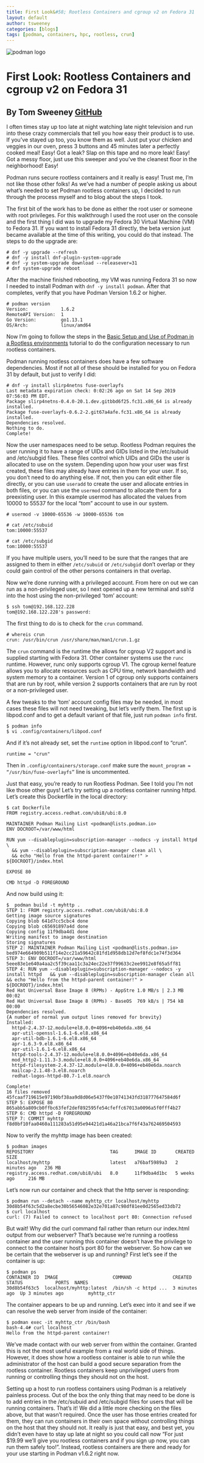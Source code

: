 ```yaml
---
title: First Look&#58; Rootless Containers and cgroup v2 on Fedora 31
layout: default
author: tsweeney
categories: [blogs]
tags: [podman, containers, hpc, rootless, crun]
---
```


![podman logo](../static/vectors/raw/podman.svg)

# First Look&#58; Rootless Containers and cgroup v2 on Fedora 31

## By Tom Sweeney [GitHub](https://github.com/TomSweeneyRedhat)

I often times stay up too late at night watching late night television and run into these crazy commercials that tell you how easy their product is to use. If you’ve stayed up too, you know them as well. Just put your chicken and veggies in our oven, press 3 buttons and 45 minutes later a perfectly cooked meal! Easy! Got a leak? Slap on this tape and no more leak! Easy! Got a messy floor, just use this sweeper and you’ve the cleanest floor in the neighborhood! Easy!

Podman runs secure rootless containers and it really is easy! Trust me, I’m not like those other folks! As we’ve had a number of people asking us about what’s needed to set Podman rootless containers up, I decided to run through the process myself and to blog about the steps I took.

<!--truncate-->

The first bit of the work has to be done as either the root user or someone with root privileges. For this walkthrough I used the root user on the console and the first thing I did was to upgrade my Fedora 30 Virtual Machine (VM) to Fedora 31. If you want to install Fedora 31 directly, the beta version just became available at the time of this writing, you could do that instead. The steps to do the upgrade are:

```
# dnf -y upgrade --refresh
# dnf -y install dnf-plugin-system-upgrade
# dnf -y system-upgrade download --releasever=31
# dnf system-upgrade reboot
```

After the machine finished rebooting, my VM was running Fedora 31 so now I needed to install Podman with `dnf -y install podman`. After that completes, verify that you have Podman Version 1.6.2 or higher.

```
# podman version
Version:            1.6.2
RemoteAPI Version:  1
Go Version:         go1.13.1
OS/Arch:            linux/amd64
```

Now I’m going to follow the steps in the [Basic Setup and Use of Podman in a Rootless environments](https://github.com/containers/podman/blob/main/docs/tutorials/rootless_tutorial.md) tutorial to do the configuration necessary to run rootless containers.

Podman running rootless containers does have a few software dependencies. Most if not all of these should be installed for you on Fedora 31 by default, but just to verify I did:

```
# dnf -y install slirp4netns fuse-overlayfs
Last metadata expiration check: 0:02:26 ago on Sat 14 Sep 2019 07:56:03 PM EDT.
Package slirp4netns-0.4.0-20.1.dev.gitbbd6f25.fc31.x86_64 is already installed.
Package fuse-overlayfs-0.6.2-2.git67a4afe.fc31.x86_64 is already installed.
Dependencies resolved.
Nothing to do.
Complete!
```

Now the user namespaces need to be setup. Rootless Podman requires the user running it to have a range of UIDs and GIDs listed in the /etc/subuid and /etc/subgid files. These files control which UIDs and GIDs the user is allocated to use on the system. Depending upon how your user was first created, these files may already have entries in them for your user. If so, you don’t need to do anything else. If not, then you can edit either file directly, or you can use `useradd` to create the user and allocate entries in both files, or you can use the `usermod` command to allocate them for a preexisting user. In this example usermod has allocated the values from 10000 to 55537 for the local “tom” account to use in our system.

```
# usermod -v 10000-65536 -w 10000-65536 tom

# cat /etc/subuid
tom:10000:55537

# cat /etc/subgid
tom:10000:55537
```

If you have multiple users, you’ll need to be sure that the ranges that are assigned to them in either `/etc/subuid` or `/etc/subgid` don’t overlap or they could gain control of the other persons containers in that overlap.

Now we’re done running with a privileged account. From here on out we can run as a non-privileged user, so I next opened up a new terminal and ssh’d into the host using the non-privileged ‘tom’ account:

```
$ ssh tom@192.168.122.228
tom@192.168.122.228's password:
```

The first thing to do is to check for the `crun` command.

```
# whereis crun
crun: /usr/bin/crun /usr/share/man/man1/crun.1.gz
```

The `crun` command is the runtime the allows for cgroup V2 support and is supplied starting with Fedora 31. Other container systems use the `runc` runtime. However, runc only supports cgroup V1. The cgroup kernel feature allows you to allocate resources such as CPU time, network bandwidth and system memory to a container. Version 1 of cgroup only supports containers that are run by root, while version 2 supports containers that are run by root or a non-privileged user.

A few tweaks to the ‘tom’ account config files may be needed, in most cases these files will not need tweaking, but let’s verify them. The first up is libpod.conf and to get a default variant of that file, just run `podman info` first.

```
$ podman info
$ vi .config/containers/libpod.conf
```

And if it’s not already set, set the `runtime` option in libpod.conf to “crun”.

```
runtime = "crun"
```

Then in `.config/containers/storage.conf` make sure the `mount_program = “/usr/bin/fuse-overlayfs”` line is uncommented.

Just that easy, you’re ready to run Rootless Podman. See I told you I’m not like those other guys! Let’s try setting up a rootless container running httpd. Let’s create this Dockerfile in the local directory:

```
$ cat Dockerfile
FROM registry.access.redhat.com/ubi8/ubi:8.0

MAINTAINER Podman Mailing List <podman@lists.podman.io>
ENV DOCROOT=/var/www/html

RUN yum --disableplugin=subscription-manager --nodocs -y install httpd \
  && yum --disableplugin=subscription-manager clean all \
  && echo "Hello from the httpd-parent container!" > ${DOCROOT}/index.html

EXPOSE 80

CMD httpd -D FOREGROUND
```

And now build using it:

```
$  podman build -t myhttp .
STEP 1: FROM registry.access.redhat.com/ubi8/ubi:8.0
Getting image source signatures
Copying blob 641d7cc5cbc4 done
Copying blob c65691897a4d done
Copying config 11f9dba4d1 done
Writing manifest to image destination
Storing signatures
STEP 2: MAINTAINER Podman Mailing List <podman@lists.podman.io>
bed974e664909b511f14e2cc21a59642c81fd1d958db12d7ef8fdc1e74f3d364
STEP 3: ENV DOCROOT=/var/www/html
5eee83e1e640a4aa2c5f39caa11c3a24ec22e37f99633c2ee9912e8f65a5ff81
STEP 4: RUN yum --disableplugin=subscription-manager --nodocs -y install httpd   && yum --disableplugin=subscription-manager clean all   && echo "Hello from the httpd-parent container!" > ${DOCROOT}/index.html
Red Hat Universal Base Image 8 (RPMs) - AppStre 1.0 MB/s | 2.3 MB     00:02
Red Hat Universal Base Image 8 (RPMs) - BaseOS  769 kB/s | 754 kB     00:00
Dependencies resolved.
{A number of normal yum output lines removed for brevity}
Installed:
  httpd-2.4.37-12.module+el8.0.0+4096+eb40e6da.x86_64
  apr-util-openssl-1.6.1-6.el8.x86_64
  apr-util-bdb-1.6.1-6.el8.x86_64
  apr-1.6.3-9.el8.x86_64
  apr-util-1.6.1-6.el8.x86_64
  httpd-tools-2.4.37-12.module+el8.0.0+4096+eb40e6da.x86_64
  mod_http2-1.11.3-3.module+el8.0.0+4096+eb40e6da.x86_64
  httpd-filesystem-2.4.37-12.module+el8.0.0+4096+eb40e6da.noarch
  mailcap-2.1.48-3.el8.noarch
  redhat-logos-httpd-80.7-1.el8.noarch

Complete!
16 files removed
45fcaaf719615e97190bf38aa9d8d06e5437f0e10741343fd318777647584d6f
STEP 5: EXPOSE 80
865abb5a809cb0ffbc63fef2def892595fe54cfeffc67013a0096a5f0fff4b27
STEP 6: CMD httpd -D FOREGROUND
STEP 7: COMMIT myhttp
f8d0bf10faa0460a111283a51d95e94421d1a46a21bca7f6f43a762469504593
```

Now to verify the myhttp image has been created:

```
$ podman images
REPOSITORY                            TAG      IMAGE ID       CREATED         SIZE
localhost/myhttp                      latest   a76baf5989a3   2 minutes ago   236 MB
registry.access.redhat.com/ubi8/ubi   8.0      11f9dba4d1bc   5 weeks ago     216 MB
```

Let’s now run our container and check that the http server is responding:

```
$ podman run --detach --name myhttp_ctr localhost/myhttp 30d8b54f63c5d2a8ecbe30b56546082e32e701a87c98df81ee0d2565ed33db72
$ curl localhost
curl: (7) Failed to connect to localhost port 80: Connection refused
```

But wait! Why did the curl command fail rather than return our index.html output from our webserver? That’s because we’re running a rootless container and the user running this container doesn’t have the privilege to connect to the container host’s port 80 for the webserver. So how can we be certain that the webserver is up and running? First let’s see if the container is up:

```
$ podman ps
CONTAINER ID  IMAGE                    COMMAND               CREATED        STATUS            PORTS  NAMES
30d8b54f63c5  localhost/myhttp:latest  /bin/sh -c httpd ...  3 minutes ago  Up 3 minutes ago         myhttp_ctr
```

The container appears to be up and running. Let’s exec into it and see if we can resolve the web server from inside of the container:

```
$ podman exec -it myhttp_ctr /bin/bash
bash-4.4# curl localhost
Hello from the httpd-parent container!
```

We’ve made contact with our web server from within the container. Granted this is not the most useful example from a real world side of things. However, it does show how a rootless container is able to run while the administrator of the host can build a good secure separation from the rootless container. Rootless containers keep unprivileged users from running or controlling things they should not on the host.

Setting up a host to run rootless containers using Podman is a relatively painless process. Out of the box the only thing that may need to be done is to add entries in the /etc/subuid and /etc/subgid files for users that will be running containers. That’s it! We did a little more checking on the files above, but that wasn’t required. Once the user has those entries created for them, they can run containers in their own space without controlling things on the host that they should not. It really is just that easy, and best yet, you didn’t even have to stay up late at night so you could call now “For just $19.99 we’ll give you rootless containers and if you sign up now, you can run them safely too!”. Instead, rootless containers are there and ready for your use starting in Podman v1.6.2 right now.
